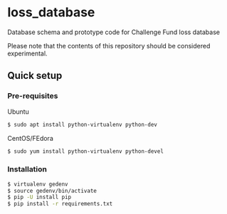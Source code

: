 # loss_database
Database schema and prototype code for Challenge Fund loss database

Please note that the contents of this repository should be considered 
experimental.

## Quick setup

### Pre-requisites

Ubuntu
```bash
$ sudo apt install python-virtualenv python-dev
```
CentOS/FEdora
```bash
$ sudo yum install python-virtualenv python-devel
```
### Installation

```bash
$ virtualenv gedenv
$ source gedenv/bin/activate
$ pip -U install pip
$ pip install -r requirements.txt
```
